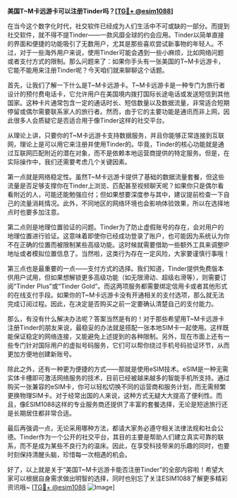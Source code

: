 **美国T~M卡远游卡可以注册Tinder吗？[[TG💪+ @esim1088](https://t.me/s/esim1088)]**

在当今这个数字化时代，社交软件已经成为人们生活中不可或缺的一部分。而提到社交软件，就不得不提Tinder——一款风靡全球的约会应用。Tinder以简单直接的界面和便捷的功能吸引了无数用户，尤其是那些喜欢尝试新事物的年轻人。不过，对于一些海外用户来说，使用Tinder可能会遇到一些小麻烦，比如网络问题或者支付方式的限制。那么问题来了：如果你手头有一张美国的T~M卡远游卡，它能不能用来注册Tinder呢？今天咱们就来聊聊这个话题。

首先，让我们了解一下什么是T~M卡远游卡。T~M卡远游卡是一种专门为旅行者设计的预付费电话卡，它允许用户在美国境内拨打国际长途电话或发送短信到其他国家。这种卡片通常包含一定的通话时长、短信数量以及数据流量，非常适合短期停留或偶尔需要联系家人的旅行者。然而，由于它的主要功能是通讯而非上网，因此很多人会质疑它是否适合用于像Tinder这样的社交平台。

从理论上讲，只要你的T~M卡远游卡支持数据服务，并且你能够正常连接到互联网，理论上是可以用它来注册并使用Tinder的。毕竟，Tinder的核心功能就是通过互联网匹配附近的潜在对象，而不是依赖本地运营商提供的特定服务。但是，在实际操作中，我们还需要考虑几个关键因素。

第一点就是网络稳定性。虽然T~M卡远游卡提供了基础的数据流量套餐，但这些流量是否足够支撑你在Tinder上浏览、匹配甚至视频聊天呢？如果你只是偶尔看看附近的人，可能还能勉强应付；但如果想要深度参与其中，建议提前检查一下自己的流量消耗情况。此外，不同地区的网络环境也会影响体验效果，所以在选择地点时也要多加注意。

第二点则是地理位置验证的问题。Tinder为了防止虚假账号的存在，会对用户的地理位置进行验证。这意味着即使你已经成功登录了账户，也可能因为系统认为你不在正确的位置而被限制某些高级功能。这时候就需要借助一些额外工具来调整IP地址或者模拟位置信息了。当然啦，这类行为存在一定风险，大家要谨慎行事哦！

第三点也是最重要的一点——支付方式的选择。我们知道，Tinder提供免费版本供用户试用，但如果想解锁更多高级功能（如无限滑动、超级右滑等），则需要订阅“Tinder Plus”或“Tinder Gold”。而这两项服务都需要绑定信用卡或者其他形式的在线支付手段。如果你的T~M卡远游卡没有开通相关的支付选项，那么就无法完成订阅过程。因此，在决定是否购买之前一定要确认清楚自己的支付能力。

那么，有没有什么解决办法呢？答案当然是有的！对于那些希望用T~M卡远游卡注册Tinder的朋友来说，最稳妥的办法就是搭配一张本地SIM卡一起使用。这样既能保证稳定的网络连接，又能避免上述提到的各种限制。另外，现在市面上还有一些专门针对国际用户的虚拟号码服务，它们可以帮你绕过手机号码验证环节，从而更加方便地创建新账号。

除此之外，还有一种更为便捷的方式——那就是使用eSIM技术。eSIM是一种无需实体卡槽即可激活网络服务的技术，目前已经被越来越多的智能手机所支持。通过购买一张兼容的eSIM卡，你可以轻松切换不同的运营商和服务计划，而无需频繁更换物理SIM卡。对于经常出国的人来说，这种方式无疑大大提高了便利性。而且，像ESIM1088这样的专业服务商还提供了丰富的套餐选择，无论是短途旅行还是长期居住都非常合适。

最后再强调一点，无论采用哪种方法，都请大家务必遵守相关法律法规和社会公德。Tinder作为一个公开的社交平台，其目的主要是帮助人们建立真实可靠的联系，而不是成为某些不良行为的温床。因此，在享受科技带来的乐趣的同时，也要时刻保持清醒头脑，珍惜每一次相遇的机会。

好了，以上就是关于“美国T~M卡远游卡能否注册Tinder”的全部内容啦！希望大家可以根据自身需求做出明智的选择，同时也别忘了关注ESIM1088了解更多精彩资讯哦~ [[TG💪+ @esim1088](https://t.me/s/esim1088) ![Image](https://i.postimg.cc/4NQfJmqS/Snipaste-2025-05-13-00-14-12.png)]